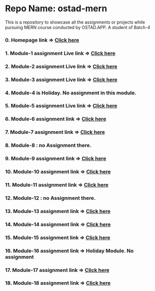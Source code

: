 # Repo Name: ostad-mern
This is a repository to showcase all the assignments or projects while pursuing MERN course conducted by OSTAD.APP. A student of Batch-4
### 0. Homepage link => <a href="https://ramrachai.github.io/ostad-mern/"> Click here </a>
### 1. Module-1 assignment Live link => <a href="https://ramrachai.github.io/ostad-mern/module1/index.html"> Click here </a>
### 2. Module-2 assignment Live link => <a href="https://ramrachai.github.io/ostad-mern/module2/index.html"> Click here </a>
### 3. Module-3 assignment Live link => <a href="https://ramrachai.github.io/ostad-mern/module3/index.html"> Click here </a>
### 4. Module-4 is Holiday. No assignment in this module. 
### 5. Module-5 assignment Live link => <a href="https://ramrachai.github.io/ostad-mern/module5/index.html"> Click here </a>
### 6. Module-6 assignment link => <a href="https://github.com/Ramrachai/ostad-mern/tree/main/module6"> Click here </a>
### 7. Module-7 assignment link => <a href="https://github.com/Ramrachai/ostad-mern/tree/main/module7"> Click here </a>
### 8. Module-8 : no Assignment there. 
### 9. Module-9 assignment link => <a href="https://github.com/Ramrachai/ostad-mern/tree/main/module9"> Click here </a>
### 10. Module-10 assignment link => <a href="https://github.com/Ramrachai/ostad-mern/tree/main/module10"> Click here </a>
### 11. Module-11 assignment link => <a href="https://github.com/Ramrachai/ostad-mern/tree/main/module11"> Click here </a>
### 12. Module-12 : no Assignment there. 
### 13. Module-13 assignment link => <a href="https://github.com/Ramrachai/ostad-mern/tree/main/module13"> Click here </a>
### 14. Module-14 assignment link => <a href="https://github.com/Ramrachai/ostad-mern/tree/main/module14"> Click here </a>
### 15. Module-15 assignment link => <a href="https://github.com/Ramrachai/ostad-mern/tree/main/module15"> Click here </a>
### 16. Module-16 assignment link => Holiday Module. No assignment
### 17. Module-17 assignment link => <a href="https://github.com/Ramrachai/ostad-mern/tree/main/module17/backend/models"> Click here </a>
### 18. Module-18 assignment link => <a href="https://github.com/Ramrachai/ostad-mern/tree/main/module18/backend/"> Click here </a>

